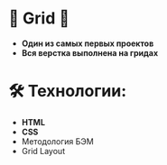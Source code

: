 # :open_file_folder: Grid :open_file_folder:
- **Один из самых первых проектов**
- **Вся верстка выполнена на гридах** 

# 🛠 Технологии:

- **HTML**
- **CSS**
- Методология БЭМ
- Grid Layout
